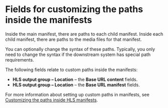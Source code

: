 # Fields for customizing the paths inside the manifests<a name="hls-custom-manifests"></a>

Inside the main manifest, there are paths to each child manifest\. Inside each child manifest, there are paths to the media files for that manifest\. 

You can optionally change the syntax of these paths\. Typically, you only need to change the syntax if the downstream system has special path requirements\.

The following fields relate to custom paths inside the manifests:
+ **HLS output group – Location** – the **Base URL content** fields\. 
+ **HLS output group – Location** – the **Base URL manifest** fields\. 

For more information about setting up custom paths in manifests, see [Customizing the paths inside HLS manifests](hls-manifest-paths.md)\.